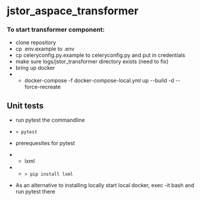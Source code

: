 # jstor_aspace_transformer

### To start transformer component:
- clone repository
- cp .env.example to .env
- cp celeryconfig.py.example to celeryconfig.py and put in credentials
- make sure logs/jstor_transformer directory exists (need to fix)
- bring up docker
- - docker-compose -f docker-compose-local.yml up --build -d --force-recreate

## Unit tests
- run pytest the commandline
- `> pytest` 
- prerequesites for pytest
- - lxml
- - `> pip install lxml`

- As an alternative to installing locally start local docker, exec -it <dockerid> bash and run pytest there

